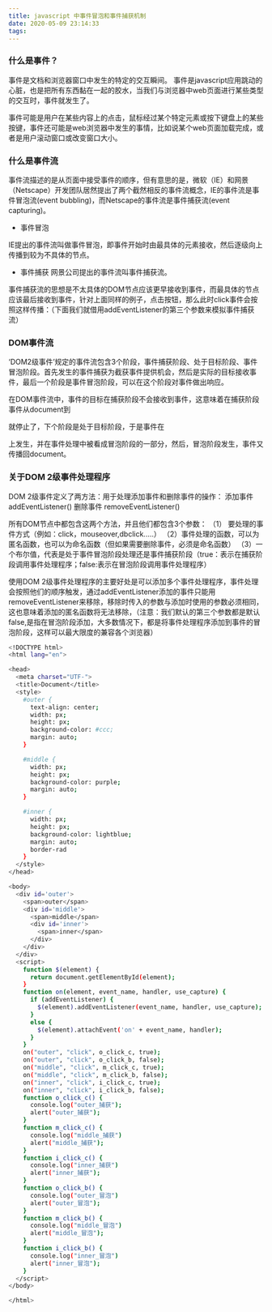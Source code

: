 ```yaml
---
title: javascript 中事件冒泡和事件捕获机制
date: 2020-05-09 23:14:33
tags:
---
```

### 什么是事件？
事件是文档和浏览器窗口中发生的特定的交互瞬间。 事件是javascript应用跳动的心脏，也是把所有东西黏在一起的胶水，当我们与浏览器中web页面进行某些类型的交互时，事件就发生了。

 事件可能是用户在某些内容上的点击，鼠标经过某个特定元素或按下键盘上的某些按键，事件还可能是web浏览器中发生的事情，比如说某个web页面加载完成，或者是用户滚动窗口或改变窗口大小。

 ### 什么是事件流
 事件流描述的是从页面中接受事件的顺序，但有意思的是，微软（IE）和网景（Netscape）开发团队居然提出了两个截然相反的事件流概念，IE的事件流是事件冒泡流(event bubbling)，而Netscape的事件流是事件捕获流(event capturing)。

 - 事件冒泡

IE提出的事件流叫做事件冒泡，即事件开始时由最具体的元素接收，然后逐级向上传播到较为不具体的节点。

- 事件捕获
网景公司提出的事件流叫事件捕获流。

事件捕获流的思想是不太具体的DOM节点应该更早接收到事件，而最具体的节点应该最后接收到事件，针对上面同样的例子，点击按钮，那么此时click事件会按照这样传播：（下面我们就借用addEventListener的第三个参数来模拟事件捕获流）

### DOM事件流
‘DOM2级事件’规定的事件流包含3个阶段，事件捕获阶段、处于目标阶段、事件冒泡阶段。首先发生的事件捕获为截获事件提供机会，然后是实际的目标接收事件，最后一个阶段是事件冒泡阶段，可以在这个阶段对事件做出响应。

在DOM事件流中，事件的目标在捕获阶段不会接收到事件，这意味着在捕获阶段事件从document到<p>就停止了，下个阶段是处于目标阶段，于是事件在<p>上发生，并在事件处理中被看成冒泡阶段的一部分，然后，冒泡阶段发生，事件又传播回document。

### 关于DOM 2级事件处理程序
DOM 2级事件定义了两方法：用于处理添加事件和删除事件的操作： 添加事件 addEventListener()     删除事件  removeEventListener()

所有DOM节点中都包含这两个方法，并且他们都包含3个参数： （1） 要处理的事件方式（例如：click，mouseover,dbclick.....） （2）事件处理的函数，可以为匿名函数，也可以为命名函数（但如果需要删除事件，必须是命名函数） （3）一个布尔值，代表是处于事件冒泡阶段处理还是事件捕获阶段（true：表示在捕获阶段调用事件处理程序；false:表示在冒泡阶段调用事件处理程序）

使用DOM 2级事件处理程序的主要好处是可以添加多个事件处理程序，事件处理会按照他们的顺序触发，通过addEventListener添加的事件只能用removeEventListener来移除，移除时传入的参数与添加时使用的参数必须相同，这也意味着添加的匿名函数将无法移除，（注意：我们默认的第三个参数都是默认false,是指在冒泡阶段添加，大多数情况下，都是将事件处理程序添加到事件的冒泡阶段，这样可以最大限度的兼容各个浏览器）
```bash
<!DOCTYPE html>
<html lang="en">

<head>
  <meta charset="UTF-">
  <title>Document</title>
  <style>
    #outer {
      text-align: center;
      width: px;
      height: px;
      background-color: #ccc;
      margin: auto;
    }

    #middle {
      width: px;
      height: px;
      background-color: purple;
      margin: auto;
    }

    #inner {
      width: px;
      height: px;
      background-color: lightblue;
      margin: auto;
      border-rad
    }
  </style>
</head>

<body>
  <div id='outer'>
    <span>outer</span>
    <div id='middle'>
      <span>middle</span>
      <div id='inner'>
        <span>inner</span>
      </div>
    </div>
  </div>
  <script>
    function $(element) {
      return document.getElementById(element);
    }
    function on(element, event_name, handler, use_capture) {
      if (addEventListener) {
        $(element).addEventListener(event_name, handler, use_capture);
      }
      else {
        $(element).attachEvent('on' + event_name, handler);
      }
    }
    on("outer", "click", o_click_c, true);
    on("outer", "click", o_click_b, false);
    on("middle", "click", m_click_c, true);
    on("middle", "click", m_click_b, false);
    on("inner", "click", i_click_c, true);
    on("inner", "click", i_click_b, false);
    function o_click_c() {
      console.log("outer_捕获");
      alert("outer_捕获");
    }
    function m_click_c() {
      console.log("middle_捕获")
      alert("middle_捕获");
    }
    function i_click_c() {
      console.log("inner_捕获")
      alert("inner_捕获");
    }
    function o_click_b() {
      console.log("outer_冒泡")
      alert("outer_冒泡");
    }
    function m_click_b() {
      console.log("middle_冒泡")
      alert("middle_冒泡");
    }
    function i_click_b() {
      console.log("inner_冒泡")
      alert("inner_冒泡");
    }
  </script>
</body>

</html>
```
